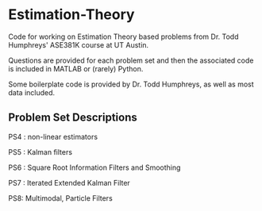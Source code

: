 # Estimation-Theory
Code for working on Estimation Theory based problems from Dr. Todd Humphreys' ASE381K course at UT Austin.

Questions are provided for each problem set and then the associated code is included in MATLAB or (rarely) Python.

Some boilerplate code is provided by Dr. Todd Humphreys, as well as most data included.

## Problem Set Descriptions ##
PS4 : non-linear estimators

PS5 : Kalman filters

PS6 : Square Root Information Filters and Smoothing

PS7 : Iterated Extended Kalman Filter

PS8: Multimodal, Particle Filters
